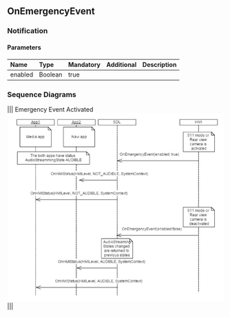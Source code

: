 ## OnEmergencyEvent


### Notification

#### Parameters

|Name|Type|Mandatory|Additional|Description|
|:---|:---|:--------|:---------|:----------|
|enabled|Boolean|true|||

### Sequence Diagrams
|||
Emergency Event Activated
![OnEmergencyEvent](./assets/OnEmergencyEvent.png)
|||
